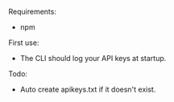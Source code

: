 Requirements:
- npm

First use:
- The CLI should log your API keys at startup.

Todo:
- Auto create apikeys.txt if it doesn't exist.